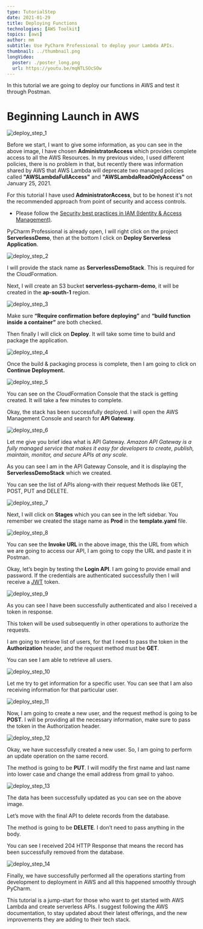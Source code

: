 ```yaml
---
type: TutorialStep
date: 2021-01-29
title: Deploying Functions
technologies: [AWS Toolkit]
topics: [aws]
author: mm
subtitle: Use PyCharm Professional to deploy your Lambda APIs.
thumbnail: ../thumbnail.png
longVideo:
  poster: ./poster_long.png
  url: https://youtu.be/mqNTLSOcSOw
---
```


In this tutorial we are going to deploy our functions in AWS and test it through Postman.

# Beginning Launch in AWS

![deploy_step_1](./steps/step1.png)

Before we start, I want to give some information, as you can see in the above image,
I have chosen **AdministratorAccess** which provides complete access to
all the AWS Resources. In my previous video, I used different policies, there is no
problem in that, but recently there was information shared by AWS
that AWS Lambda will deprecate two managed policies called **"AWSLambdaFullAccess"** 
and **"AWSLambdaReadOnlyAccess"** on January 25, 2021.

For this tutorial I have used **AdministratorAccess**, but to be honest
it's not the recommended approach from point of security and access controls.

* Please follow the [Security best practices in IAM (Identity & Access Management)](https://docs.aws.amazon.com/IAM/latest/UserGuide/best-practices.html).


PyCharm Professional is already open, I will right click on the project **ServerlessDemo**, 
then at the bottom I click on **Deploy Serverless Application**.

![deploy_step_2](./steps/step2.png)

I will provide the stack name as **ServerlessDemoStack**. This is required for the CloudFormation. 

Next, I will create an S3 bucket **serverless-pycharm-demo**, it will be created in the **ap-south-1** region.

![deploy_step_3](./steps/step3.png)

Make sure **“Require confirmation before deploying”** 
and **“build function inside a container”** are both checked.

Then finally I will click on **Deploy**. It will take some time to build and package the application.  


![deploy_step_4](./steps/step4.png)

Once the build & packaging process is complete, then I am going to click on **Continue Deployment.**


![deploy_step_5](./steps/step5.png)

You can see on the CloudFormation Console that the stack is getting created. 
It will take a few minutes to complete. 

Okay, the stack has been successfully deployed. I will open the AWS Management Console and search for **API Gateway**.

![deploy_step_6](./steps/step6.png)

Let me give you brief idea what is API Gateway. *Amazon API Gateway is a fully managed service that makes it easy for developers to create, publish, maintain, monitor, and secure APIs at any scale.* 

As you can see I am in the API Gateway Console, and it is displaying the **ServerlessDemoStack** which we created.

You can see the list of APIs along-with their request Methods like GET, POST, PUT and DELETE.

![deploy_step_7](./steps/step7.png)

Next, I will click on **Stages** which you can see in the left sidebar. 
You remember we created the stage name as **Prod** in the **template.yaml** file.


![deploy_step_8](./steps/step8.png)


You can see the **Invoke URL** in the above image, this the URL from which we are going to access our API, 
I am going to copy the URL and paste it in Postman.


Okay, let’s begin by testing the **Login API**. I am going to provide
email and password. If the credentials are authenticated successfully then
I will receive a [JWT](https://jwt.io/) token.

![deploy_step_9](./steps/step9.png)

As you can see I have been successfully authenticated and also I received a token in response.


This token will be used subsequently in other operations to authorize the requests.

I am going to retrieve list of users, for that I need to pass the token in the **Authorization** header,
and the request method must be **GET**. 

You can see I am able to retrieve all users. 


![deploy_step_10](./steps/step10.png)


Let me try to get information for a specific user. You can see that I am also receiving information for that particular user.

![deploy_step_11](./steps/step11.png)

Now, I am going to create a new user, and the request method is going to be **POST**. I will be providing all the necessary information, make sure to pass the token in the Authorization header.

![deploy_step_12](./steps/step12.png)

Okay, we have successfully created a new user. So, I am going to perform an update operation on the same record.

The method is going to be **PUT**. I will modify the first name and last name into lower case and change the email address from gmail to yahoo.

![deploy_step_13](./steps/step13.png)

The data has been successfully updated as you can see on the above image.

Let’s move with the final API to delete records from the database.

The method is going to be **DELETE**. I don’t need to pass anything in the body.

You can see I received 204 HTTP Response that means the record has been successfully removed from the database.


![deploy_step_14](./steps/step14.png)


Finally, we have successfully performed all the operations starting from development to deployment in AWS and all this happened smoothly through PyCharm. 

This tutorial is a jump-start for those who want to get started with AWS Lambda
and create serverless APIs. I suggest following the AWS documentation, 
to stay updated about their latest offerings, and the new improvements they
are adding to their tech stack. 
